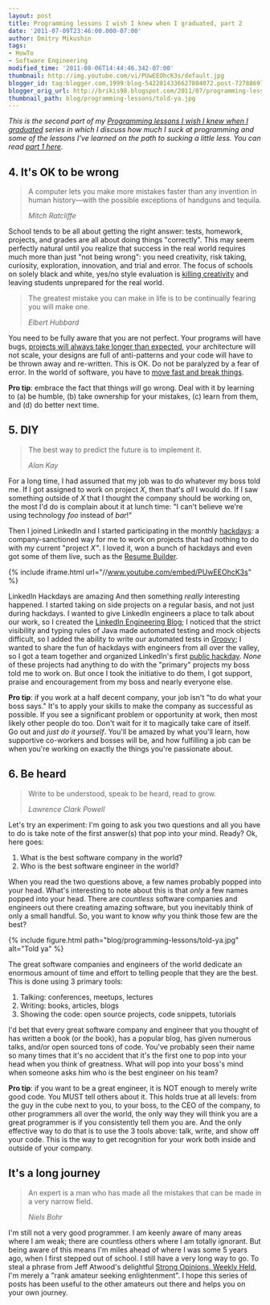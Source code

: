 ```yaml
---
layout: post
title: Programming lessons I wish I knew when I graduated, part 2
date: '2011-07-09T23:46:00.000-07:00'
author: Dmitry Mikushin
tags:
- HowTo
- Software Engineering
modified_time: '2011-08-06T14:44:46.342-07:00'
thumbnail: http://img.youtube.com/vi/PUwEEOhcK3s/default.jpg
blogger_id: tag:blogger.com,1999:blog-5422014336627804072.post-727886978738605412
blogger_orig_url: http://brikis98.blogspot.com/2011/07/programming-lessons-i-wish-i-knew-when_09.html
thumbnail_path: blog/programming-lessons/told-ya.jpg
---
```


*This is the second part of my [Programming lessons I wish I knew when I 
graduated](https://www.ybrikman.com/writing/2011/07/08/programming-lessons-i-wish-i-knew-when/) 
series in which I discuss how much I suck at programming and some of the 
lessons I've learned on the path to sucking a little less. You can read [part 
1 here](https://www.ybrikman.com/writing/2011/07/08/programming-lessons-i-wish-i-knew-when/).* 

## 4. It's OK to be wrong

<blockquote>
  <p>
    A computer lets you make more  mistakes faster than any invention in human 
    history&mdash;with the possible exceptions of handguns and tequila.
  </p>
  <cite>Mitch Ratcliffe</cite>
</blockquote>

School tends to be all about getting the right answer: tests, homework, projects, and grades are all about doing 
things "correctly". This may seem perfectly natural until you realize that 
success in the real world requires much more than just "not being wrong": you 
need creativity, risk taking, curiosity, exploration, innovation, and trial 
and error. The focus of schools on solely black and white, yes/no style 
evaluation is [killing 
creativity](http://www.ted.com/talks/ken_robinson_says_schools_kill_creativity.html) 
and leaving students unprepared for the real world. 

<blockquote>
  <p>
    The greatest mistake you can make in life is to be continually fearing you 
    will make one.
  </p>
  <cite>Elbert Hubbard</cite>
</blockquote>

You need to be fully aware that you are not perfect. Your programs will have 
bugs, [projects will always take longer than 
expected](http://en.wikipedia.org/wiki/Hofstadter%27s_law), your architecture 
will not scale, your designs are full of anti-patterns and your code will have 
to be thrown away and re-written. This is OK. Do not be paralyzed by a fear of 
error. In the world of software, you have to [move fast and break 
things](http://www.businessinsider.com/henry-blodget-innovation-highlights-2010-2). 

**Pro tip**: embrace the fact that things *will* go wrong. Deal with it by 
learning to (a) be humble, (b) take ownership for your mistakes, (c) learn 
from them, and (d) do better next time. 

## 5. DIY

<blockquote>
  <p>The best way to predict the future is to implement it.</p>
  <cite>Alan Kay</cite>
</blockquote>

For a long time, I had assumed that my job was to do whatever my boss told me. If I got assigned to 
work on project *X*, then that's *all* I would do. If I saw something outside 
of *X* that I thought the company should be working on, the most I'd do is 
complain about it at lunch time: "I can't believe we're using technology *foo* 
instead of *bar*!" 

Then I joined LinkedIn and I started participating in the monthly 
[hackdays](http://engineering.linkedin.com/23/linkedin-hackdays): a 
company-sanctioned way for me to work on projects that had nothing to do with 
my current "project *X"*. I loved it, won a bunch of hackdays and even got 
some of them live, such as the [Resume 
Builder](http://resume.linkedinlabs.com/). 

{% include iframe.html url="//www.youtube.com/embed/PUwEEOhcK3s" %}

LinkedIn Hackdays are amazing And then something *really* interesting happened. I started taking on side 
projects on a regular basis, and not just during hackdays. I wanted to give 
LinkedIn engineers a place to talk about our work, so I created the [LinkedIn 
Engineering Blog](http://engineering.linkedin.com/); I noticed that the strict 
visibility and typing rules of Java made automated testing and mock objects 
difficult, so I added the ability to write our automated tests in 
[Groovy](http://groovy.codehaus.org/Testing+Guide); I wanted to share the fun 
of hackdays with engineers from all over the valley, so I got a team together 
and organized LinkedIn's first [public 
hackday](http://hackday2011.linkedin.com/). *None* of these projects had 
anything to do with the "primary" projects my boss told me to work on. But 
once I took the initiative to do them, I got support, praise and encouragement 
from my boss and nearly everyone else. 

**Pro tip**: if you work at a half decent company, your job isn't "to do what 
your boss says." It's to apply your skills to make the company as successful 
as possible. If you see a significant problem or opportunity at work, then 
most likely other people do too. Don't wait for it to magically take care of 
itself. Go out and *just do it yourself*. You'll be amazed by what you'll 
learn, how supportive co-workers and bosses will be, and how fulfilling a job 
can be when you're working on exactly the things you're passionate about. 

## 6. Be heard

<blockquote>
  <p>Write to be understood, speak to be heard, read to grow.</p> 
  <cite>Lawrence Clark Powell</cite>
</blockquote>

Let's try an experiment: I'm going to ask you two questions and all you have to 
do is take note of the first answer(s) that pop into your mind. Ready? Ok, here goes: 

1. What is the best software company in the world? 
1. Who is the best software engineer in the world? 

When you read the two questions above, a few names probably popped into your 
head. What's interesting to note about this is that *only* a few names popped 
into your head. There are *countless* software companies and engineers out 
there creating amazing software, but you inevitably think of only a small 
handful. So, you want to know *why* you think those few are the best? 

{% include figure.html path="blog/programming-lessons/told-ya.jpg" alt="Told ya" %}

The great software companies and engineers of the world dedicate an enormous 
amount of time and effort to telling people that they are the best. This is 
done using 3 primary tools: 

1. Talking: conferences, meetups, lectures 
1. Writing: books, articles, blogs 
1. Showing the code: open source projects, code snippets, tutorials 

I'd bet that every great software company and engineer that you thought of has 
written a book (or *the* book), has a popular blog, has given numerous 
talks, and/or open sourced tons of code. You've probably seen their name so 
many times that it's no accident that it's the first one to pop into your head 
when you think of greatness. What will pop into your boss's mind when someone 
asks him who is the best engineer on his team? 

**Pro tip**: if you want to be a great engineer, it is NOT enough to merely 
write good code. You MUST tell others about it. This holds true at all levels: 
from the guy in the cube next to you, to your boss, to the CEO of the company, 
to other programmers all over the world, the only way they will think you are 
a great programmer is if you consistently tell them you are. And the only 
effective way to do that is to use the 3 tools above: talk, write, and show 
off your code. This is the way to get recognition for your work both inside 
and outside of your company. 

## It's a long journey

<blockquote>
  <p>
    An expert is a man who has made all the mistakes that can be made in a very 
    narrow field.
  </p>
  <cite>Niels Bohr</cite>
</blockquote>

I'm still not a very good programmer. I am keenly aware of many areas where I am weak; there are 
countless others where I am totally ignorant. But being aware of this means 
I'm miles ahead of where I was some 5 years ago, when I first stepped out of 
school. I still have a very long way to go. To steal a phrase from Jeff 
Atwood's delightful [Strong Opinions, Weekly 
Held](http://www.codinghorror.com/blog/2008/05/strong-opinions-weakly-held.html), 
I'm merely a "rank amateur seeking enlightenment". I hope this series of posts 
has been useful to the other amateurs out there and helps you on your own 
journey. 
